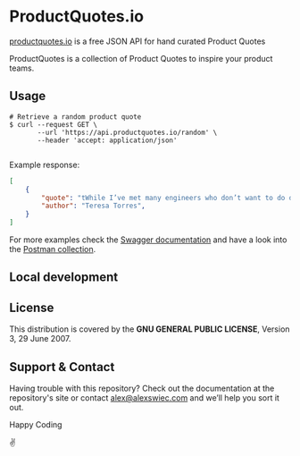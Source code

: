 # ProductQuotes.io  

[productquotes.io](https://api.productquotes.io) is a free JSON API for hand curated Product Quotes

ProductQuotes is a collection of Product Quotes to inspire your product teams. 

## Usage

```shell
# Retrieve a random product quote
$ curl --request GET \
       --url 'https://api.productquotes.io/random' \
       --header 'accept: application/json'


```

Example response:

```json
[
    {
        "quote": "tWhile I’ve met many engineers who don’t want to do discovery, I’ve rarely met an engineer who didn’t have an opinion about what the team should be building.",
        "author": "Teresa Torres",
    }
]
```

For more examples check the [Swagger documentation](https://api.productquotes.io/documentation) and have a look into the [Postman collection](./postman/io.productquotes.api.postman_collection.json).

## Local development

## License

This distribution is covered by the **GNU GENERAL PUBLIC LICENSE**, Version 3, 29 June 2007.

## Support & Contact

Having trouble with this repository? Check out the documentation at the repository's site or contact alex@alexswiec.com and we’ll help you sort it out.

Happy Coding

:v: